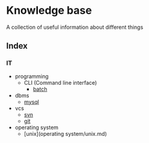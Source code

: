 Knowledge base
==============
A collection of useful information about different things

Index
-----
### IT
- programming
	- CLI (Command line interface)
        - [batch](IT/programming/cli/batch.md)
- dbms
    - [mysql](IT/dbms/mysql.md)
- vcs
    - [svn](IT/vcs/svn.md)
    - [git](IT/vcs/git.md)
- operating system
    - [unix](operating system/unix.md)